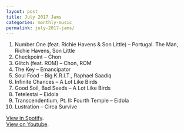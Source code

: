 ```yaml
---
layout: post
title: July 2017 Jams
categories: monthly-music
permalink: july-2017-jams/
---
```


1. Number One (feat. Richie Havens & Son Little) – Portugal. The Man, Richie Havens, Son Little
2. Checkpoint – Chon
3. Glitch (feat. ROM) – Chon, ROM
4. The Key – Emancipator
5. Soul Food – Big K.R.I.T., Raphael Saadiq
6. Infinite Chances – A Lot Like Birds
7. Good Soil, Bad Seeds – A Lot Like Birds
8. Tetelestai – Eidola
9. Transcendentium, Pt. II: Fourth Temple – Eidola
10. Lustration – Circa Survive

[View in Spotify][spotify].  
[View on Youtube][youtube].

[spotify]: https://open.spotify.com/user/fred.hohman/playlist/2FSXRc9lF4g3hNm7WQb3Xz "View in Spotify."
[youtube]: https://www.youtube.com/playlist?list=PL7t4sFPlrvYVBJStKzFkoUaoSdEFVhwc6 "View on Youtube."